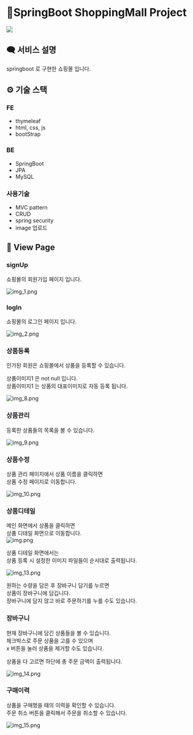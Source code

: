 # 🛒SpringBoot ShoppingMall Project

<img src="imgs/main.png" >


## 🗨 서비스 설명

springboot 로 구현한 쇼핑몰 입니다.

## ⚙ 기술 스택
### FE
- thymeleaf
- html, css, js
- bootStrap

### BE
- SpringBoot
- JPA
- MySQL

### 사용기술
- MVC pattern
- CRUD
- spring security
- image 업로드


## 👀 View Page
### signUp
쇼핑몰의 회원가입 페이지 입니다.   

![img_1.png](imgs/img_1.png)

### logIn
쇼핑몰의 로그인 페이지 입니다.   

![img_2.png](imgs/img_2.png)

### 상품등록
인가된 회원은 쇼핑몰에서 상품을 등록할 수 있습니다.   

상품이미지1 은 not null 입니다.   
상품이미지1 는 상품의 대표이미지로 자동 등록 됩니다.   

![img_8.png](imgs/img_8.png) 

### 상품관리
등록한 상품들의 목록을 볼 수 있습니다.   

![img_9.png](imgs/img_9.png)

### 상품수정
상품 관리 페이지에서 상품 이름을 클릭하면   
상품 수정 페이지로 이동합니다.   

![img_10.png](imgs/img_10.png)

### 상품디테일
메인 화면에서 상품을 클릭하면   
상품 디테일 화면으로 이동합니다.   
![img.png](imgs/img.png)

상품 디테일 화면에서는    
상품 등록 시 설정한 이미지 파일들이 순서대로 출력됩니다.  

![img_13.png](imgs/img_13.png)

원하는 수량을 담은 후 장바구니 담기를 누르면    
상품이 장바구니에 담깁니다.   
장바구니에 담지 않고 바로 주문하기를 누를 수도 있습니다.   

### 장바구니
현재 장바구니에 담긴 상품들을 볼 수 있습니다.   
체크박스로 주문 상품을 고를 수 있으며   
x 버튼을 눌러 상품을 제거할 수도 있습니다.

상품을 다 고르면 하단에 총 주문 금액이 출력됩니다.   

![img_14.png](imgs/img_14.png)

### 구매이력 
상품을 구매했을 때의 이력을 확인할 수 있습니다.   
주문 취소 버튼을 클릭해서 주문을 취소할 수 있습니다.

![img_15.png](imgs/img_15.png)